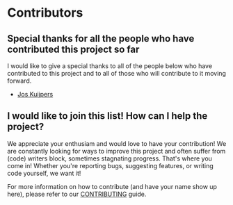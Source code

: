 # Contributors

## Special thanks for all the people who have contributed this project so far

I would like to give a special thanks to all of the people below who have contributed to this project and to all of those who will contribute to it moving forward.

- [Jos Kuijpers](https://github.com/joskuijpers)

## I would like to join this list! How can I help the project?

We appreciate your enthusiam and would love to have your contribution! We are constantly looking for ways to improve this project and often suffer from (code) writers block, sometimes stagnating progress. That's where you come in! Whether you're reporting bugs, suggesting features, or writing code yourself, we want it!

For more information on how to contribute (and have your name show up here), please refer to our [CONTRIBUTING](CONTRIBUTING.md) guide.
